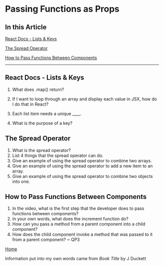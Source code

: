 # Passing Functions as Props

## In this Article

[React Docs - Lists & Keys](#topic1)

[The Spread Operator](#topic2)

[How to Pass Functions Between Components](#topic3)

---

<a name="topic1"></a>

## React Docs - Lists & Keys

1. What does .map() return?

2. If I want to loop through an array and display each value in JSX, how do I do that in React?

3. Each list item needs a unique ____.

4. What is the purpose of a key?

<a name="topic2"></a>

## The Spread Operator

1. What is the spread operator?
2. List 4 things that the spread operator can do.
3. Give an example of using the spread operator to combine two arrays.
4. Give an example of using the spread operator to add a new item to an array.
5. Give an example of using the spread operator to combine two objects into one.


<a name="topic3"></a>

## How to Pass Functions Between Components

1. In the video, what is the first step that the developer does to pass functions between components?
2. In your own words, what does the increment function do?
3. How can you pass a method from a parent component into a child component?
4. How does the child component invoke a method that was passed to it from a parent component?
~ QP3

[Home](../README.md)

Information put into my own words came from *Book Title* by J Duckett
